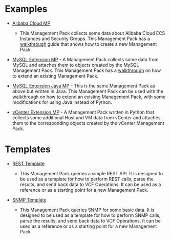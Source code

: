 Examples
========


- [Alibaba Cloud MP](https://github.com/vmware/vmware-aria-operations-integration-sdk/tree/main/samples/alibaba-cloud-mp)
    - This Management Pack collects some data about Alibaba Cloud ECS Instances and Security Groups. This Management
      Pack has a [walkthrough](guides/creating_a_new_management_pack.md) guide that shows how to create a new Management Pack.

- [MySQL Extension MP](https://github.com/vmware/vmware-aria-operations-integration-sdk/tree/main/samples/mysql-extension-mp)
      - A Management Pack collects some data from MySQL and attaches them to objects created by the MySQL Management
      Pack. This Management Pack has a [walkthrough](guides/extending_an_existing_management_pack.md) on how to extend an existing Management Pack.

- [MySQL Extension Java MP](https://github.com/vmware/vmware-aria-operations-integration-sdk/tree/main/samples/mysql-extension-java-mp)
      - This is the same Management Pack as above but written in Java.  This Management Pack can be used with the 
      [walkthrough](guides/extending_an_existing_management_pack.md) on how to extend an existing Management Pack, with
      some modifications for using Java instead of Python.

- [vCenter Extension MP](https://github.com/vmware/vmware-aria-operations-integration-sdk/tree/main/samples/vcenter-extension-mp)
      - A Management Pack written in Python that collects some additional Host and VM data from vCenter and attaches 
      them to the corresponding objects created by the vCenter Management Pack.

Templates
=========

- [REST Template](https://github.com/vmware/vmware-aria-operations-integration-sdk/tree/main/samples/rest-template-mp)
    - This Management Pack queries a simple REST API. It is designed to be used as a template for how to perform REST calls,
    parse the results, and send back data to VCF Operations. It can be used as a reference or as a starting point for
    a new Management Pack.

- [SNMP Template](https://github.com/vmware/vmware-aria-operations-integration-sdk/tree/main/samples/snmp-template-mp)
    - This Management Pack queries SNMP for some basic data. It is designed to be used as a template for how to perform 
    SNMP calls, parse the results, and send back data to VCF Operations. It can be used as a reference or as a starting
    point for a new Management Pack.

[//]: # (- [NSX ALB AVI MP]&#40;https://gitlab.eng.vmware.com/cmbu-tvg/nxl-alb-avi-mp&#41;)
[//]: # (   - a management pack written in python using the [vmware aria operations integration sdk]&#40;../readme.md&#41; that aims to )
[//]: # (     provide a simple management pack template. the management pack consumes nsx alb avi's rest api and creates objects )
[//]: # (     with metrics, properties, and relationships, to eventually send them to vmware aria operations. nsx alb avi )
[//]: # (     management pack also uses our [python package]&#40;../lib/python/readme.md&#41;, an object model for interacting with the )
[//]: # (     vmware aria operations containerized integration api, to facilitate the building of objects, metrics, )
[//]: # (     relationships, and more. for more information about nsx alb, visit vmware's )
[//]: # (     [product page for nsx alb]&#40;https://www.vmware.com/products/nsx-advanced-load-balancer.html&#41;.)
